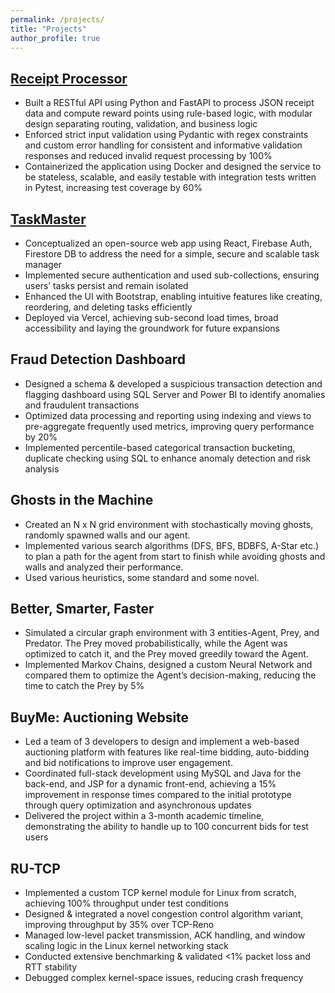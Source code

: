 ```yaml
---
permalink: /projects/
title: "Projects"
author_profile: true
---
```



## [Receipt Processor](https://github.com/alcatrazxlr8/fetch-backend-appr)
- Built a RESTful API using Python and FastAPI to process JSON receipt data and compute reward points using
rule-based logic, with modular design separating routing, validation, and business logic
- Enforced strict input validation using Pydantic with regex constraints and custom error handling for consistent
and informative validation responses and reduced invalid request processing by 100%
- Containerized the application using Docker and designed the service to be stateless, scalable, and easily testable with
integration tests written in Pytest, increasing test coverage by 60%


## [TaskMaster](https://taskmaster-xlr8.vercel.app/)
- Conceptualized an open-source web app using React, Firebase Auth, Firestore DB to address the need for a simple,
secure and scalable task manager
- Implemented secure authentication and used sub-collections, ensuring users’ tasks persist and remain isolated
- Enhanced the UI with Bootstrap, enabling intuitive features like creating, reordering, and deleting tasks efficiently
- Deployed via Vercel, achieving sub-second load times, broad accessibility and laying the groundwork for future expansions


## Fraud Detection Dashboard
- Designed a schema & developed a suspicious transaction detection and flagging dashboard using SQL Server and Power BI to identify anomalies and fraudulent transactions
- Optimized data processing and reporting using indexing and views to pre-aggregate frequently used metrics, improving query performance by 20%
- Implemented percentile-based categorical transaction bucketing, duplicate checking using SQL to enhance anomaly detection and risk analysis


## Ghosts in the Machine
- Created an N x N grid environment with stochastically moving ghosts, randomly spawned walls and our agent.
- Implemented various search algorithms (DFS, BFS, BDBFS, A-Star etc.) to plan a path for the agent from start to finish while avoiding ghosts and walls and analyzed their performance. 
- Used various heuristics, some standard and some novel.


## Better, Smarter, Faster
- Simulated a circular graph environment with 3 entities-Agent, Prey, and Predator. The Prey moved probabilistically, while the Agent was optimized to catch it, and the Prey moved greedily toward the Agent.
- Implemented Markov Chains, designed a custom Neural Network and compared them to optimize the Agent’s decision-making, reducing the time to catch the Prey by 5%


## BuyMe: Auctioning Website
- Led a team of 3 developers to design and implement a web-based auctioning platform with features like real-time bidding, auto-bidding and bid notifications to improve user engagement.
- Coordinated full-stack development using MySQL and Java for the back-end, and JSP for a dynamic front-end, achieving a 15% improvement in response times compared to the initial prototype through query optimization and asynchronous updates
- Delivered the project within a 3-month academic timeline, demonstrating the ability to handle up to 100 concurrent bids for test users


## RU-TCP
- Implemented a custom TCP kernel module for Linux from scratch, achieving 100% throughput under test conditions
- Designed & integrated a novel congestion control algorithm variant, improving throughput by 35% over TCP-Reno
- Managed low-level packet transmission, ACK handling, and window scaling logic in the Linux kernel networking stack
- Conducted extensive benchmarking & validated <1% packet loss and RTT stability
- Debugged complex kernel-space issues, reducing crash frequency
